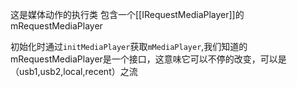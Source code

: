 这是媒体动作的执行类
包含一个[[IRequestMediaPlayer]]的mRequestMediaPlayer

初始化时通过`initMediaPlayer`获取`mMediaPlayer`,我们知道的mRequestMediaPlayer是一个接口，这意味它可以不停的改变，可以是（usb1,usb2,local,recent）之流
